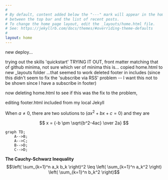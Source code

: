 ```yaml
---
#
# By default, content added below the "---" mark will appear in the home page
# between the top bar and the list of recent posts.
# To change the home page layout, edit the _layouts/home.html file.
# See: https://jekyllrb.com/docs/themes/#overriding-theme-defaults
#
layout: home
---
```


new deploy...

trying out the skills 'quickstart' TRYING IT OUT, front matter matching that of github minima, not sure which ver of minima this is...
copied home.html to new _layouts folder
...that seemed to work
deleted footer in includes (since this didn't seem to fix the 'subscribe via RSS' problem -- I want this not to be shown since I have a subscribe in footer)

now deleting home.html to see if this was the fix to the problem,

editing footer.html included from my local Jekyll

When $a \ne 0$, there are two solutions to $(ax^2 + bx + c = 0)$ and they are 

$$ x = {-b \pm \sqrt{b^2-4ac} \over 2a} $$

```mermaid
graph TD;
    A-->B;
    A-->C;
    B-->D;
    C-->D;
```





**The Cauchy-Schwarz Inequality**
$$\left( \sum_{k=1}^n a_k b_k \right)^2 \leq \left( \sum_{k=1}^n a_k^2 \right) \left( \sum_{k=1}^n b_k^2 \right)$$
